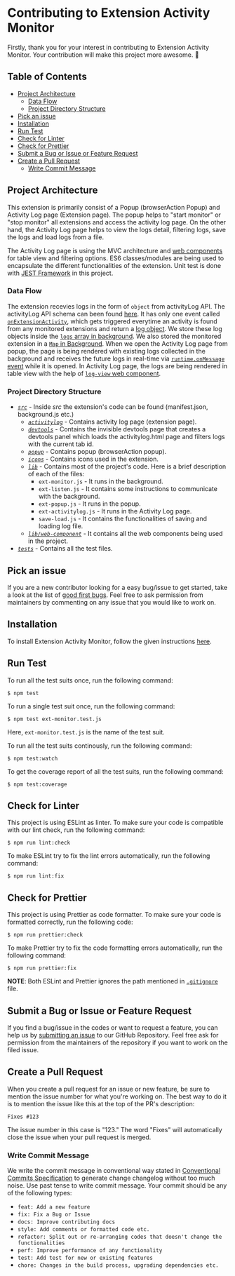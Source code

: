 # Contributing to Extension Activity Monitor

Firstly, thank you for your interest in contributing to Extension Activity Monitor. Your contribution will make this project more awesome. 🚀

## Table of Contents

- [Project Architecture](#project-architecture)
  - [Data Flow](#data-flow)
  - [Project Directory Structure](#project-directory-structure)
- [Pick an issue](#pick-an-issue)
- [Installation](#installation)
- [Run Test](#run-test)
- [Check for Linter](#check-for-linter)
- [Check for Prettier](#check-for-prettier)
- [Submit a Bug or Issue or Feature Request](#submit-a-bug-or-issue-or-feature-request)
- [Create a Pull Request](#create-a-pull-request)
  - [Write Commit Message](#write-commit-message)

## Project Architecture

This extension is primarily consist of a Popup (browserAction Popup) and Activity Log page (Extension page). The popup helps to "start monitor" or "stop monitor" all extensions and access the activity log page. On the other hand, the Activity Log page helps to view the logs detail, filtering logs, save the logs and load logs from a file.

The Activity Log page is using the MVC architecture and [web components](https://github.com/mozilla/extension-activity-monitor/tree/master/src/lib/web-component) for table view and filtering options. ES6 classes/modules are being used to encapsulate the different functionalities of the extension. Unit test is done with [JEST Framework](https://jestjs.io/) in this project.

### Data Flow

The extension recevies logs in the form of `object` from activityLog API. The activityLog API schema can been found [here](https://searchfox.org/mozilla-central/source/toolkit/components/extensions/schemas/activity_log.json). It has only one event called [`onExtensionActivity`](https://searchfox.org/mozilla-central/source/toolkit/components/extensions/schemas/activity_log.json#20), which gets triggered everytime an activity is found from any monitored extensions and return a [log object](https://searchfox.org/mozilla-central/source/toolkit/components/extensions/schemas/activity_log.json#24-76). We store these log objects inside the [`logs` array in background](https://github.com/mozilla/extension-activity-monitor/blob/master/src/lib/ext-monitor.js#L7). We also stored the monitored extension in a [`Map` in Background](https://github.com/mozilla/extension-activity-monitor/blob/master/src/lib/ext-monitor.js#L9). When we open the Activity Log page from popup, the page is being rendered with existing logs collected in the background and receives the future logs in real-time via [`runtime.onMessage` event](https://github.com/mozilla/extension-activity-monitor/blob/master/src/lib/ext-activitylog.js#L235-L247) while it is opened. In Activity Log page, the logs are being rendered in table view with the help of [`log-view` web component](https://github.com/mozilla/extension-activity-monitor/blob/master/src/lib/web-component/log-view/log-view-element.js).

### Project Directory Structure

- [_`src`_](https://github.com/mozilla/extension-activity-monitor/tree/master/src) - Inside _src_ the extension's code can be found (manifest.json, background.js etc.)
  - [_`activitylog`_](https://github.com/mozilla/extension-activity-monitor/tree/master/src/activitylog) - Contains activity log page (extension page).
  - [_`devtools`_](https://github.com/mozilla/extension-activity-monitor/tree/master/src/devtools) - Contains the invisible devtools page that creates a devtools panel which loads the activitylog.html page and filters logs with the current tab id.
  - [_`popup`_](https://github.com/mozilla/extension-activity-monitor/tree/master/src/popup) - Contains popup (browserAction popup).
  - [_`icons`_](https://github.com/mozilla/extension-activity-monitor/tree/master/src/icons) - Contains icons used in the extension.
  - [_`lib`_](https://github.com/mozilla/extension-activity-monitor/tree/master/src/lib) - Contains most of the project's code. Here is a brief description of each of the files:
    - `ext-monitor.js` - It runs in the background.
    - `ext-listen.js` - It contains some instructions to communicate with the background.
    - `ext-popup.js` - It runs in the popup.
    - `ext-activitylog.js` - It runs in the Activity Log page.
    - `save-load.js` - It contains the functionalities of saving and loading log file.
  - [_`lib/web-component`_](https://github.com/mozilla/extension-activity-monitor/tree/master/src/lib/web-component) - It contains all the web components being used in the project.
- [_`tests`_](https://github.com/atiqueahmedziad/extension-activity-monitor/tree/master/tests) - Contains all the test files.

## Pick an issue

If you are a new contributor looking for a easy bug/issue to get started, take a look at the list of [good first bugs](https://github.com/mozilla/extension-activity-monitor/issues?q=is%3Aissue+is%3Aopen+label%3A"good+first+bug"). Feel free to ask permission from maintainers by commenting on any issue that you would like to work on.

## Installation

To install Extension Activity Monitor, follow the given instructions [here](https://github.com/mozilla/extension-activity-monitor/blob/master/README.md#installation).

## Run Test

To run all the test suits once, run the following command:

```
$ npm test
```

To run a single test suit once, run the following command:

```
$ npm test ext-monitor.test.js
```

Here, `ext-monitor.test.js` is the name of the test suit.

To run all the test suits continously, run the following command:

```
$ npm test:watch
```

To get the coverage report of all the test suits, run the following command:

```
$ npm test:coverage
```

## Check for Linter

This project is using ESLint as linter.
To make sure your code is compatible with our lint check, run the following command:

```
$ npm run lint:check
```

To make ESLint try to fix the lint errors automatically, run the following command:

```
$ npm run lint:fix
```

## Check for Prettier

This project is using Prettier as code formatter.
To make sure your code is formatted correctly, run the following code:

```
$ npm run prettier:check
```

To make Prettier try to fix the code formatting errors automatically, run the following command:

```
$ npm run prettier:fix
```

**NOTE**: Both ESLint and Prettier ignores the path mentioned in [`.gitignore`](https://github.com/mozilla/extension-activity-monitor/blob/master/.gitignore) file.

## Submit a Bug or Issue or Feature Request

If you find a bug/issue in the codes or want to request a feature, you can help us by [submitting an issue](https://github.com/mozilla/extension-activity-monitor/issues/new) to our GitHub Repository. Feel free ask for permission from the maintainers of the repository if you want to work on the filed issue.

## Create a Pull Request

When you create a pull request for an issue or new feature, be sure to mention the issue number for what you're working on. The best way to do it is to mention the issue like this at the top of the PR's description:

```
Fixes #123
```

The issue number in this case is "123." The word "Fixes" will automatically close the issue when your pull request is merged.

### Write Commit Message

We write the commit message in conventional way stated in [Conventional Commits Specification](https://www.conventionalcommits.org/en/v1.0.0/) to generate change changelog without too much noise. Use past tense to write commit message.
Your commit should be any of the following types:

- `feat: Add a new feature`
- `fix: Fix a Bug or Issue`
- `docs: Improve contributing docs`
- `style: Add comments or formatted code etc.`
- `refactor: Split out or re-arranging codes that doesn't change the functionalities`
- `perf: Improve performance of any functionality`
- `test: Add test for new or existing features`
- `chore: Changes in the build process, upgrading dependencies etc.`
